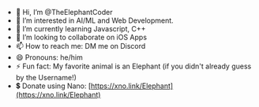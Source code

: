 - 👋 Hi, I’m @TheElephantCoder
- 👀 I’m interested in AI/ML and Web Development.
- 🌱 I’m currently learning Javascript, C++
- 💞️ I’m looking to collaborate on iOS Apps
- 📫 How to reach me: DM me on Discord
- 😄 Pronouns: he/him
- ⚡ Fun fact: My favorite animal is an Elephant (if you didn't already guess by the Username!)
- 💲 Donate using Nano: [https://xno.link/Elephant](https://xno.link/Elephant)

<!---
TheElephantCoder/TheElephantCoder is a ✨ special ✨ repository because its `README.md` (this file) appears on your GitHub profile.
You can click the Preview link to take a look at your changes.
--->
